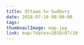 ```yaml
---
title: Ottawa to Sudbury
date: 2018-07-10 00:00:00
tags:
thumbnailImage: map.jpg
link: map/?dates=2018/07/10
---
```

<!-- excerpt -->
